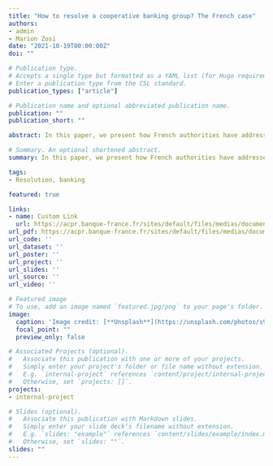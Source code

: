 ```yaml
---
title: "How to resolve a cooperative banking group? The French case"
authors:
- admin
- Marion Zosi
date: "2021-10-19T00:00:00Z"
doi: ""

# Publication type.
# Accepts a single type but formatted as a YAML list (for Hugo requirements).
# Enter a publication type from the CSL standard.
publication_types: ["article"]

# Publication name and optional abbreviated publication name.
publication: ""
publication_short: ""

abstract: In this paper, we present how French authorities have addressed key legal challenges and obstacles related to the resolution of cooperative groups, in particular the implementation of the bail-in tool (“individual bail-in” and “coordinated bail-in”).  In the first part, we present key features of French cooperative groups and the legal framework establishing a solidarity mechanism and central bodies. We also explain how we took into account the lessons learnt from previous crises, where it appears that French cooperative groups were resilient.  In the second part, we identify key challenges related to the implementation of the bail-in tool for cooperative groups and describe amendments made to the French legal framework on the occasion of the transposition of BRRD 2, in order to clarify the legislation and facilitate the implementation of resolution strategies suited to cooperative groups.  In the last part, we point out progresses that should be made in order to achieve (i) a smooth operationalisation of the bail-in tool and (ii) the resolvability of French cooperative groups. Those elements and expectations are not specific to French cooperative groups, but should be considered as expectations to achieve a full resolvability of French cooperatives groups and are more generally in line with the FSB roadmap to make specific banks and large banks fully resolvable.

# Summary. An optional shortened abstract.
summary: In this paper, we present how French authorities have addressed key legal challenges and obstacles related to the resolution of cooperative groups, in particular the implementation of the bail-in tool.

tags:
- Resolution, banking

featured: true

links:
- name: Custom Link
  url: https://acpr.banque-france.fr/sites/default/files/medias/documents/20211019_how_to_resolve_a_cooperative_group.pdf
url_pdf: https://acpr.banque-france.fr/sites/default/files/medias/documents/20211019_how_to_resolve_a_cooperative_group.pdf
url_code: ''
url_dataset: ''
url_poster: ''
url_project: ''
url_slides: ''
url_source: ''
url_video: ''

# Featured image
# To use, add an image named `featured.jpg/png` to your page's folder. 
image:
  caption: 'Image credit: [**Unsplash**](https://unsplash.com/photos/s9CC2SKySJM)'
  focal_point: ""
  preview_only: false

# Associated Projects (optional).
#   Associate this publication with one or more of your projects.
#   Simply enter your project's folder or file name without extension.
#   E.g. `internal-project` references `content/project/internal-project/index.md`.
#   Otherwise, set `projects: []`.
projects:
- internal-project

# Slides (optional).
#   Associate this publication with Markdown slides.
#   Simply enter your slide deck's filename without extension.
#   E.g. `slides: "example"` references `content/slides/example/index.md`.
#   Otherwise, set `slides: ""`.
slides: ""
---
```



